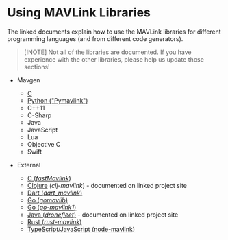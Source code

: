 # Using MAVLink Libraries

The linked documents explain how to use the MAVLink libraries for different programming languages (and from different code generators).

> [!NOTE] Not all of the libraries are documented. If you have experience with the other libraries, please help us update those sections!

- Mavgen
  
  - [C](../mavgen_c/index.md)
  - [Python ("Pymavlink")](../mavgen_python/index.md)
  - C++11
  - C-Sharp
  - Java
  - JavaScript
  - Lua
  - Objective C
  - Swift

- External
  
  - [C (*fastMavlink*)](https://github.com/olliw42/fastmavlink)
  - [Clojure](https://github.com/WickedShell/clj-mavlink) (*clj-mavlink*) - documented on linked project site
  - [Dart (*dart_mavlink*)](https://github.com/nus/dart_mavlink)
  - [Go (*gomavlib*)](https://pkg.go.dev/github.com/aler9/gomavlib)
  - [Go (*go-mavlink1*)](https://github.com/mgr9525/go-mavlink1)
  - [Java (*dronefleet*)](https://github.com/dronefleet/mavlink) - documented on linked project site
  - [Rust (*rust-mavlink*)](https://docs.rs/mavlink/latest/mavlink/)
  - [TypeScript/JavaScript (node-mavlink)](https://github.com/padcom/node-mavlink#readme)
